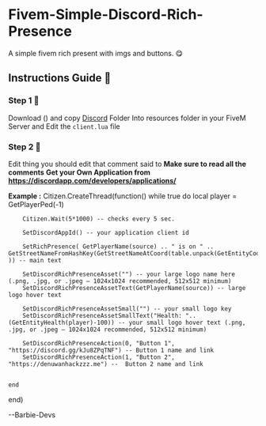 # Fivem-Simple-Discord-Rich-Presence
A simple fivem rich present with imgs and buttons. 😋

## Instructions Guide 🥰
### Step 1 🥀
Download () and copy [Discord](discord) Folder Into resources folder in your FiveM Server and Edit the `client.lua` file


### Step 2 🥀
Edit thing you should edit that comment said to
**Make sure to read all the comments**
**Get your Own Application from https://discordapp.com/developers/applications/**

**Example :**
Citizen.CreateThread(function()
    while true do
        local player = GetPlayerPed(-1)
        
        Citizen.Wait(5*1000) -- checks every 5 sec.
        
        SetDiscordAppId() -- your application client id

        SetRichPresence( GetPlayerName(source) .. " is on " .. GetStreetNameFromHashKey(GetStreetNameAtCoord(table.unpack(GetEntityCoords(player))) )) -- main text

        SetDiscordRichPresenceAsset("") -- your large logo name here (.png, .jpg, or .jpeg — 1024x1024 recommended, 512x512 minimum)
        SetDiscordRichPresenceAssetText(GetPlayerName(source)) -- large logo hover text

        SetDiscordRichPresenceAssetSmall("") -- your small logo key
        SetDiscordRichPresenceAssetSmallText("Health: "..(GetEntityHealth(player)-100)) -- your small logo hover text (.png, .jpg, or .jpeg — 1024x1024 recommended, 512x512 minimum)

        SetDiscordRichPresenceAction(0, "Button 1", "https://discord.gg/kJu8ZPqTNF") -- Button 1 name and link
	    SetDiscordRichPresenceAction(1, "Button 2", "https://denuwanhackzzz.me") --  Button 2 name and link


    end
end)

--Barbie-Devs
